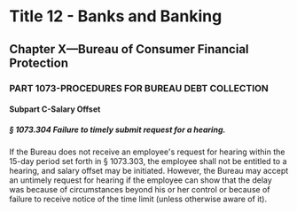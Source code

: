 
# Title 12 - Banks and Banking
## Chapter X—Bureau of Consumer Financial Protection
### PART 1073-PROCEDURES FOR BUREAU DEBT COLLECTION
#### Subpart C-Salary Offset
##### § 1073.304 Failure to timely submit request for a hearing.

If the Bureau does not receive an employee's request for hearing within the 15-day period set forth in § 1073.303, the employee shall not be entitled to a hearing, and salary offset may be initiated. However, the Bureau may accept an untimely request for hearing if the employee can show that the delay was because of circumstances beyond his or her control or because of failure to receive notice of the time limit (unless otherwise aware of it).
